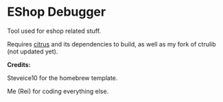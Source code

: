 # EShop Debugger

Tool used for eshop related stuff.

Requires [citrus](https://github.com/Steveice10/citrus) and its dependencies to build, as well as my fork of ctrulib (not updated yet).

**Credits:**
 
 Steveice10 for the homebrew template.
    
 Me (Rei) for coding everything else.